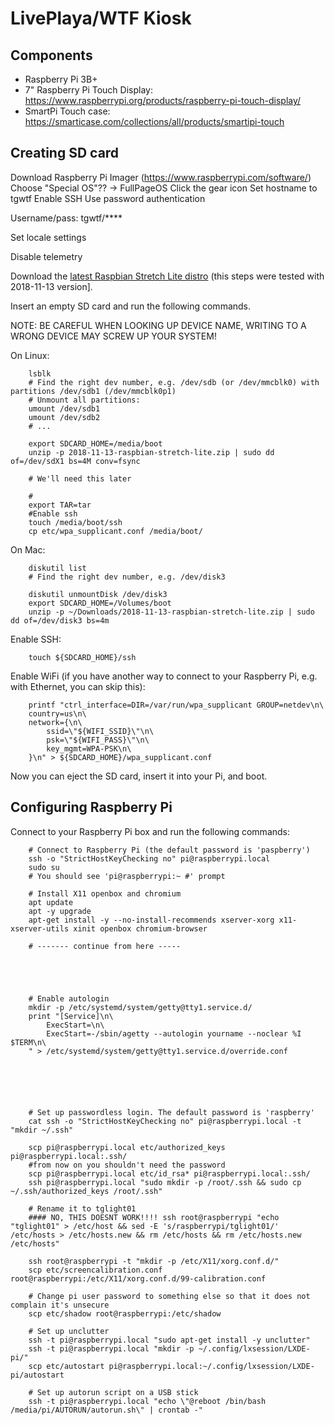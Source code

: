 # LivePlaya/WTF Kiosk

## Components

- Raspberry Pi 3B+
- 7" Raspberry Pi Touch Display: https://www.raspberrypi.org/products/raspberry-pi-touch-display/
- SmartPi Touch case: https://smarticase.com/collections/all/products/smartipi-touch

## Creating SD card

Download Raspberry Pi Imager (https://www.raspberrypi.com/software/)
Choose "Special OS"?? -> FullPageOS
Click the gear icon
Set hostname to tgwtf
Enable SSH
Use password authentication

Username/pass: tgwtf/****

Set locale settings

Disable telemetry

>>>>




Download the [latest Raspbian Stretch Lite distro](https://downloads.raspberrypi.org/raspbian_lite_latest) 
(this steps were tested with 2018-11-13 version].

Insert an empty SD card and run the following commands.

NOTE: BE CAREFUL WHEN LOOKING UP DEVICE NAME, WRITING TO A WRONG DEVICE MAY SCREW UP YOUR SYSTEM!

On Linux:

```shell
	lsblk
	# Find the right dev number, e.g. /dev/sdb (or /dev/mmcblk0) with partitions /dev/sdb1 (/dev/mmcblk0p1)
	# Unmount all partitions: 
	umount /dev/sdb1
	umount /dev/sdb2
	# ...

	export SDCARD_HOME=/media/boot
	unzip -p 2018-11-13-raspbian-stretch-lite.zip | sudo dd of=/dev/sdX1 bs=4M conv=fsync

	# We'll need this later

	#
	export TAR=tar
	#Enable ssh
	touch /media/boot/ssh
	cp etc/wpa_supplicant.conf /media/boot/
```

On Mac:

```shell
	diskutil list 
	# Find the right dev number, e.g. /dev/disk3

	diskutil unmountDisk /dev/disk3
	export SDCARD_HOME=/Volumes/boot
	unzip -p ~/Downloads/2018-11-13-raspbian-stretch-lite.zip | sudo dd of=/dev/disk3 bs=4m
```

Enable SSH:

```shell
	touch ${SDCARD_HOME}/ssh
```

Enable WiFi (if you have another way to connect to your Raspberry Pi, e.g. with Ethernet, you can skip this):

```shell
	printf "ctrl_interface=DIR=/var/run/wpa_supplicant GROUP=netdev\n\
	country=us\n\
	network={\n\
		ssid=\"${WIFI_SSID}\"\n\
		psk=\"${WIFI_PASS}\"\n\
		key_mgmt=WPA-PSK\n\
	}\n" > ${SDCARD_HOME}/wpa_supplicant.conf
```

Now you can eject the SD card, insert it into your Pi, and boot.

## Configuring Raspberry Pi

Connect to your Raspberry Pi box and run the following commands:

```shell
	# Connect to Raspberry Pi (the default password is 'paspberry')
	ssh -o "StrictHostKeyChecking no" pi@raspberrypi.local
	sudo su
	# You should see 'pi@raspberrypi:~ #' prompt 

	# Install X11 openbox and chromium
	apt update
	apt -y upgrade
	apt-get install -y --no-install-recommends xserver-xorg x11-xserver-utils xinit openbox chromium-browser

	# ------- continue from here -----





	# Enable autologin
	mkdir -p /etc/systemd/system/getty@tty1.service.d/
	print "[Service]\n\
		ExecStart=\n\
		ExecStart=-/sbin/agetty --autologin yourname --noclear %I $TERM\n\
	" > /etc/systemd/system/getty@tty1.service.d/override.conf	






	# Set up passwordless login. The default password is 'raspberry'
	cat ssh -o "StrictHostKeyChecking no" pi@raspberrypi.local -t "mkdir ~/.ssh" 
	
	scp pi@raspberrypi.local etc/authorized_keys pi@raspberrypi.local:.ssh/
	#from now on you shouldn't need the password
	scp pi@raspberrypi.local etc/id_rsa* pi@raspberrypi.local:.ssh/
	ssh pi@raspberrypi.local "sudo mkdir -p /root/.ssh && sudo cp ~/.ssh/authorized_keys /root/.ssh"

	# Rename it to tglight01
	#### NO, THIS DOESNT WORK!!!! ssh root@raspberrypi "echo "tglight01" > /etc/host && sed -E 's/raspberrypi/tglight01/' /etc/hosts > /etc/hosts.new && rm /etc/hosts && rm /etc/hosts.new /etc/hosts"

	ssh root@raspberrypi -t "mkdir -p /etc/X11/xorg.conf.d/" 
	scp etc/screencalibration.conf root@raspberrypi:/etc/X11/xorg.conf.d/99-calibration.conf

	# Change pi user password to something else so that it does not complain it's unsecure
	scp etc/shadow root@raspberrypi:/etc/shadow

	# Set up unclutter
	ssh -t pi@raspberrypi.local "sudo apt-get install -y unclutter"
	ssh -t pi@raspberrypi.local "mkdir -p ~/.config/lxsession/LXDE-pi/"
	scp etc/autostart pi@raspberrypi.local:~/.config/lxsession/LXDE-pi/autostart

	# Set up autorun script on a USB stick
	ssh -t pi@raspberrypi.local "echo \"@reboot /bin/bash /media/pi/AUTORUN/autorun.sh\" | crontab -"

```

